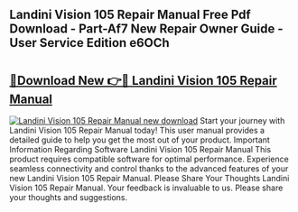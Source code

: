 ## Landini Vision 105 Repair Manual Free Pdf Download - Part-Af7 New Repair Owner Guide - User Service Edition e6OCh

# <h2><a href="http://bc76583.oget.top/?id=Landini+Vision+105+Repair+Manual">🔗Download New 👉🔴 Landini Vision 105 Repair Manual</a></h2>

[![Landini Vision 105 Repair Manual new download](https://i.imgur.com/5g1atiW.png)](http://bc76583.oget.top/?id=Landini+Vision+105+Repair+Manual)
Start your journey with Landini Vision 105 Repair Manual today! This user manual provides a detailed guide to help you get the most out of your product. Important Information Regarding Software Landini Vision 105 Repair Manual This product requires compatible software for optimal performance. Experience seamless connectivity and control thanks to the advanced features of your new Landini Vision 105 Repair Manual. Please Share Your Thoughts Landini Vision 105 Repair Manual. Your feedback is invaluable to us. Please share your thoughts and suggestions.
